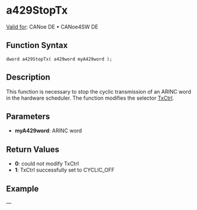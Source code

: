# a429StopTx

[Valid for](../../../Shared/FeatureAvailability.md):  CANoe DE • CANoe4SW DE

## Function Syntax

```
dword a429StopTx( a429word myA429word );
```

## Description

This function is necessary to stop the cyclic transmission of an ARINC word in the hardware scheduler. The function modifies the selector [TxCtrl](../CAPLfunctionsA429Selectors.md).

## Parameters

- **myA429word**: ARINC word

## Return Values

- **0**: could not modify TxCtrl
- **1**: TxCtrl successfully set to CYCLIC_OFF

## Example

—

